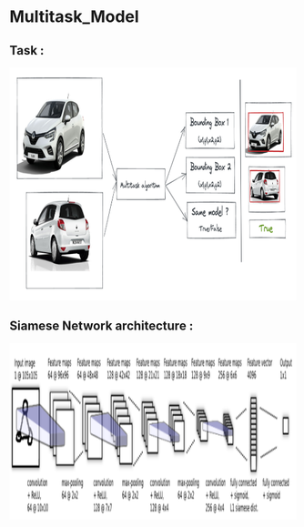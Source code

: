 # Multitask_Model
## Task : 

<img src="https://github.com/aymanemoataz/CarModel_Similarity/blob/main/output/t%C3%A9l%C3%A9chargement.png" width="620px" height="410px">

## Siamese Network architecture : 

<img src="https://github.com/aymanemoataz/CarModel_Similarity/blob/main/output/One_Shot.png" width="520px" height="310px">
